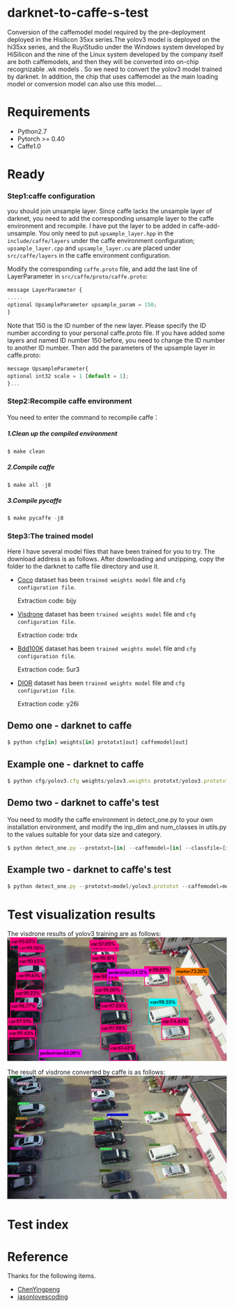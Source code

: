 
# darknet-to-caffe-s-test
Conversion of the caffemodel model required by the pre-deployment deployed in the Hisilicon 35xx series.The yolov3 model is deployed on the hi35xx series, and the RuyiStudio under the Windows system developed by HiSilicon and the nine of the Linux system developed by the company itself are both caffemodels, and then they will be converted into on-chip recognizable .wk models . So we need to convert the yolov3 model trained by darknet. In addition, the chip that uses caffemodel as the main loading model or conversion model can also use this model....

# Requirements
* Python2.7
* Pytorch >= 0.40
* Caffe1.0

# Ready
### Step1:caffe configuration 
you should join unsample layer.
Since caffe lacks the unsample layer of darknet, you need to add the corresponding unsample layer to the caffe environment and recompile.
I have put the layer to be added in caffe-add-unsample.
You only need to put `upsample_layer.hpp` in the `include/caffe/layers` under the caffe environment configuration;
`upsample_layer.cpp` and `upsample_layer.cu` are placed under `src/caffe/layers` in the caffe environment configuration.

Modify the corresponding `caffe.proto` file, and add the last line of LayerParameter in `src/caffe/proto/caffe.proto`:
```javascript
message LayerParameter {
.....
optional UpsampleParameter upsample_param = 150;
}
```
Note that 150 is the ID number of the new layer. Please specify the ID number according to your personal caffe.proto file. If you have added some layers and named ID number 150 before, you need to change the ID number to another ID number.
Then add the parameters of the upsample layer in caffe.proto:
```javascript
message UpsampleParameter{
optional int32 scale = 1 [default = 1];
}...
```  
### Step2:Recompile caffe environment
You need to enter the command to recompile caffe：

##### 1.Clean up the compiled environment
```javascript
$ make clean
```
##### 2.Compile caffe
```javascript
$ make all -j8
```
##### 3.Compile pycaffe
```javascript
$ make pycaffe -j8
```
### Step3:The trained model
Here I have several model files that have been trained for you to try. The download address is as follows. After downloading and unzipping, copy the folder to the darknet to caffe file directory and use it.

* [Coco](https://pan.baidu.com/s/10f9Lg66spfVw_gSWv39NfA) dataset has been `trained weights model` file and `cfg configuration file`.

  Extraction code: bijy
  
* [Visdrone](https://pan.baidu.com/s/1N-71i2TjPQyYDb5aBEUM6Q) dataset has been `trained weights model` file and `cfg configuration file`.

  Extraction code: trdx

* [Bdd100K](https://pan.baidu.com/s/1JdoXMn8d_4vnRBzkUdq2Iw) dataset has been `trained weights model` file and `cfg configuration file`.

  Extraction code: 5ur3

* [DIOR](https://pan.baidu.com/s/1V3Jc8WX4bRn46UZD3xbDwQ) dataset has been `trained weights model` file and `cfg configuration file`.

  Extraction code: y26i
  
## Demo one - darknet to caffe
```javascript
$ python cfg[in] weights[in] prototxt[out] caffemodel[out]
```  
## Example one - darknet to caffe
```javascript
$ python cfg/yolov3.cfg weights/yolov3.weights prototxt/yolov3.prototxt caffemodel/yolov3.caffemodel
```
## Demo two - darknet to caffe's test
You need to modify the caffe environment in detect_one.py to your own installation environment, and modify the inp_dim and num_classes in utils.py to the values suitable for your data size and category.
```javascript
$ python detect_one.py --prototxt=[in] --caffemodel=[in] --classfile=[in] --image==[in] --resolution==[out]
```
## Example two - darknet to caffe's test
```javascript
$ python detect_one.py --prototxt=model/yolov3.prototxt --caffemodel=model/yolov3.caffemodel --classfile=model/coco.names --image==images/dog-cycle-car.png --resolution==416
```
# Test visualization results
The visdrone results of yolov3 training are as follows:
![ljq](visdrone_yolov3.jpg)

The result of visdrone converted by caffe is as follows:
![ljq](visdrone_caffe.jpg)

# Test index

# Reference
Thanks for the following items.

* [ChenYingpeng](https://github.com/ChenYingpeng/darknet2caffe) 
* [jasonlovescoding](https://github.com/JiQiqLiu/darknet-to-caffe-s-test)
